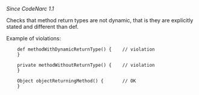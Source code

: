 
*Since CodeNarc 1.1*

Checks that method return types are not dynamic, that is they are explicitly stated and different than def.

Example of violations:

```
    def methodWithDynamicReturnType() {    // violation
    }

    private methodWithoutReturnType() {    // violation
    }

    Object objectReturningMethod() {       // OK
    }
```
